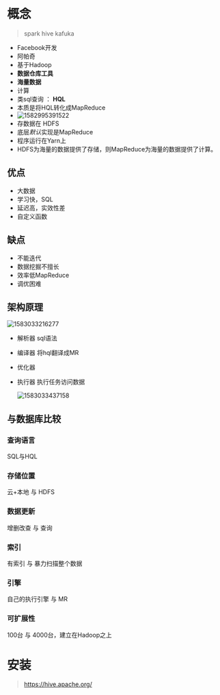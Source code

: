 # 概念

> spark hive kafuka

- Facebook开发
- 阿帕奇
- 基于Hadoop
- **数据仓库工具**
- **海量数据**
- 计算
- 类sql查询 ： **HQL**
- 本质是将HQL转化成MapReduce
- ![1582995391522](C:\Users\mayn\AppData\Roaming\Typora\typora-user-images\1582995391522.png)
- 存数据在 HDFS
- 底层*默认*实现是MapReduce
- 程序运行在Yarn上
- HDFS为海量的数据提供了存储，则MapReduce为海量的数据提供了计算。

## 优点

- 大数据
- 学习快，SQL
- 延迟高，实效性差
- 自定义函数

## 缺点

- 不能迭代
- 数据挖掘不擅长
- 效率低MapReduce
- 调优困难

## 架构原理

![1583033216277](C:\Users\mayn\AppData\Roaming\Typora\typora-user-images\1583033216277.png)

- 解析器  sql语法

- 编译器 将hql翻译成MR

- 优化器 

- 执行器 执行任务访问数据

  ![1583033437158](C:\Users\mayn\AppData\Roaming\Typora\typora-user-images\1583033437158.png)

## 与数据库比较

### 查询语言

SQL与HQL

### 存储位置

云+本地 与 HDFS

### 数据更新

增删改查 与 查询

### 索引

有索引 与 暴力扫描整个数据

### 引擎

自己的执行引擎 与 MR

### 可扩展性

100台 与 4000台，建立在Hadoop之上

# 安装

> https://hive.apache.org/

